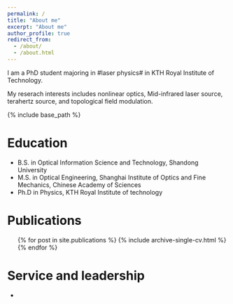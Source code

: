 ```yaml
---
permalink: /
title: "About me"
excerpt: "About me"
author_profile: true
redirect_from: 
  - /about/
  - /about.html
---
```


I am a PhD student majoring in #laser physics# in KTH Royal Institute of Technology. 

My reserach interests includes nonlinear optics, Mid-infrared laser source, terahertz source, and topological field modulation.


{% include base_path %}

Education
======
* B.S. in Optical Information Science and Technology, Shandong University
* M.S. in Optical Engineering, Shanghai Institute of Optics and Fine Mechanics, Chinese Academy of Sciences
* Ph.D in Physics, KTH Royal Institute of technology  

Publications
======
  <ul>{% for post in site.publications %}
    {% include archive-single-cv.html %}
  {% endfor %}</ul> 
  
Service and leadership
======
* 
